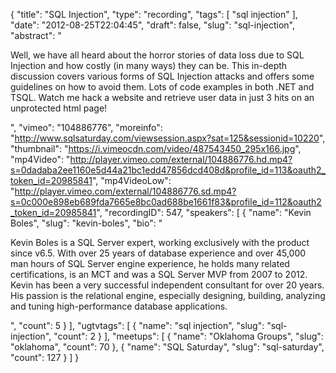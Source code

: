{
  "title": "SQL Injection",
  "type": "recording",
  "tags": [
    "sql injection"
  ],
  "date": "2012-08-25T22:04:45",
  "draft": false,
  "slug": "sql-injection",
  "abstract": "<p>Well, we have all heard about the horror stories of data loss due to SQL Injection and how costly (in many ways) they can be. This in-depth discussion covers various forms of SQL Injection attacks and offers some guidelines on how to avoid them. Lots of code examples in both .NET and TSQL. Watch me hack a website and retrieve user data in just 3 hits on an unprotected html page!</p>",
  "vimeo": "104886776",
  "moreinfo": "http://www.sqlsaturday.com/viewsession.aspx?sat=125&sessionid=10220",
  "thumbnail": "https://i.vimeocdn.com/video/487543450_295x166.jpg",
  "mp4Video": "http://player.vimeo.com/external/104886776.hd.mp4?s=0dadaba2ee1160e5d44a21bc1edd47856dcd408d&profile_id=113&oauth2_token_id=20985841",
  "mp4VideoLow": "http://player.vimeo.com/external/104886776.sd.mp4?s=0c000e898eb689fda7665e8bc0ad688be1661f83&profile_id=112&oauth2_token_id=20985841",
  "recordingID": 547,
  "speakers": [
    {
      "name": "Kevin Boles",
      "slug": "kevin-boles",
      "bio": "<p>Kevin Boles is a SQL Server expert, working exclusively with the product since v6.5. With over 25 years of database experience and over 45,000 man hours of SQL Server engine experience, he holds many related certifications, is an MCT and was a SQL Server MVP from 2007 to 2012. Kevin has been a very successful independent consultant for over 20 years. His passion is the relational engine, especially designing, building, analyzing and tuning high-performance database applications.</p>",
      "count": 5
    }
  ],
  "ugtvtags": [
    {
      "name": "sql injection",
      "slug": "sql-injection",
      "count": 2
    }
  ],
  "meetups": [
    {
      "name": "Oklahoma Groups",
      "slug": "oklahoma",
      "count": 70
    },
    {
      "name": "SQL Saturday",
      "slug": "sql-saturday",
      "count": 127
    }
  ]
}